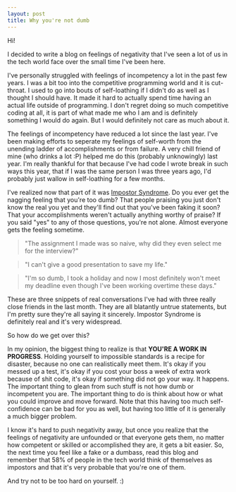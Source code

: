 ```yaml
---
layout: post
title: Why you're not dumb
---
```


Hi!

I decided to write a blog on feelings of negativity that I've seen a lot of us in
the tech world face over the small time I've been here.

I've personally struggled with feelings of incompetency a lot in the past few years.
I was a bit too into the competitive programming world and it is cut-throat. I used
to go into bouts of self-loathing if I didn't do as well as I thought I should have.
It made it hard to actually spend time having an actual life outside of programming.
I don't regret doing so much competitive coding at all, it is part of what made me who I am and
is definitely something I would do again. But I would definitely not care as much about it.

The feelings of incompetency have reduced a lot since the last year. I've been making efforts
to seperate my feelings of self-worth from the unending ladder of accomplishments
or from failure. A very chill friend of mine (who drinks a lot :P)
helped me do this (probably unknowingly) last year. I'm really thankful for that
because I've had code I wrote break in such ways this year, that if I was the same
person I was three years ago, I'd probably just wallow in self-loathing for a
few months.

I've realized now that part of it was
[Impostor Syndrome](https://en.wikipedia.org/wiki/Impostor_syndrome).
Do you ever get the nagging feeling that you're too dumb?
That people praising you just don't
know the real you yet and they'll find out that you've been faking it soon? That your
accomplishments weren't actually anything worthy of praise?
If you said "yes" to any of those questions, you're not alone.
Almost everyone gets the feeling sometime.

> "The assignment I made was so naive, why did they even select me for the interview?"

> "I can't give a good presentation to save my life."

> "I'm so dumb, I took a holiday and now I most definitely won't meet my deadline even
> though I've been working overtime these days."

These are three snippets of real conversations I've had with three really close friends
in the last month. They are all blatantly untrue statements, but I'm pretty sure they're
all saying it sincerely. Impostor Syndrome is definitely real and it's very widespread.

So how do we get over this?

In my opinion, the biggest thing to realize is that __YOU'RE A WORK IN PROGRESS__. Holding
yourself to impossible standards is a recipe for disaster, because no one
can realistically meet them. It's okay if you messed up a test, it's okay if
you cost your boss a week of extra work because of shit code, it's okay if
something did not go your way. It happens.
The important thing to glean from such stuff is not how dumb or incompetent you
are. The important thing to do is think about how or what you could improve
and move forward. Note that this having too much
self-confidence can be bad for you as well, but having too little of it is
generally a much bigger problem.

I know it's hard to push negativity away, but once you realize that the feelings
of negativity are unfounded or that everyone gets them, no matter how competent
or skilled or accomplished they are, it gets a bit easier. So, the next time you
feel like a fake or a dumbass, read this blog and remember that 58% of people
in the tech world think of themselves as impostors and that it's very probable
that you're one of them.

And try not to be too hard on yourself. :)
